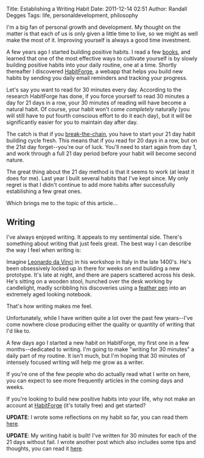 Title: Establishing a Writing Habit
Date: 2011-12-14 02:51
Author: Randall Degges
Tags: life, personaldevelopment, philosophy


I'm a big fan of personal growth and development. My thought on the matter is
that each of us is only given a little time to live, so we might as well make
the most of it. Improving yourself is always a good time investment.

A few years ago I started building positive habits. I read a few [books][], and
learned that one of the most effective ways to cultivate yourself is by slowly
building positive habits into your daily routine, one at a time. Shortly
thereafter I discovered [HabitForge][], a webapp that helps you build new habits
by sending you daily email reminders and tracking your progress.

Let's say you want to read for 30 minutes every day. According to the research
HabitForge has done, if you force yourself to read 30 minutes a day for 21 days
in a row, your 30 minutes of reading will have become a natural habit. Of
course, your habit won't come *completely* naturally (you will still have to put
fourth conscious effort to do it each day), but it will be significantly easier
for you to maintain day after day.

The catch is that if you [break-the-chain][], you have to start your 21 day
habit building cycle fresh. This means that if you read for 20 days in a row,
but on the 21st day forget--you're our of luck. You'll need to start again from
day 1, and work through a full 21 day period before your habit will become
second nature.

The great thing about the 21 day method is that it seems to work (at least it
does for me). Last year I built several habits that I've kept since. My only
regret is that I didn't continue to add more habits after successfully
establishing a few great ones.

Which brings me to the topic of this article...


## Writing

I've always enjoyed writing. It appeals to my sentimental side. There's
something about writing that just feels great. The best way I can describe the
way I feel when writing is:

Imagine [Leonardo da Vinci][] in his workshop in Italy in the late 1400's. He's
been obsessively locked up in there for weeks on end buliding a new prototype.
It's late at night, and there are papers scattered across his desk. He's sitting
on a wooden stool, hunched over the desk working by candlelight, madly
scribbling his discoveries using a [feather pen][] into an extremely aged
looking notebook.

That's how writing makes me feel.

Unfortunately, while I have written quite a lot over the past few years--I've
come nowhere close producing either the quality or quantity of writing that I'd
like to.

A few days ago I started a new habit on HabitForge, my first one in a few
months--dedicated to writing. I'm going to make "writing for 30 minutes" a daily
part of my routine. It isn't much, but I'm hoping that 30 minutes of intensely
focused writing will help me grow as a writer.

If you're one of the few people who do actually read what I write on here, you
can expect to see more frequently articles in the coming days and weeks.

If you're looking to build new positive habits into your life, why not make an
account at [HabitForge][] (it's totally free) and get started?

**UPDATE**: I wrote some reflections on my habit so far, you can read them
[here][].

**UPDATE**: My writing habit is built! I've written for 30 minutes for each of
the 21 days without fail. I wrote another post which also includes some tips and
thoughts, you can read it [here][1].


  [books]: http://www.shelfluv.com/rdegges "My Reading List"
  [HabitForge]: http://habitforge.com/ "HabitForge"
  [break-the-chain]: http://www.writersstore.com/system/0001/4643/don_t-break-the-chain-calendar-year_medium.jpg
    "Jerry Seinfeld Calendar"
  [Leonardo da Vinci]: http://en.wikipedia.org/wiki/Leonardo_da_Vinci
    "Leonardo da Vinci"
  [feather pen]: http://images4.wikia.nocookie.net/__cb20061214140705/uncyclopedia/images/0/0c/Feather_Pen_scan.jpg
    "Feather Pen"
  [here]: http://rdegges.com/what-ive-learned-about-writing-so-far
    "What I've Learned About Writing (So Far)"
  [1]: http://rdegges.com/writing-habit-complete "Writing Habit - Complete"
